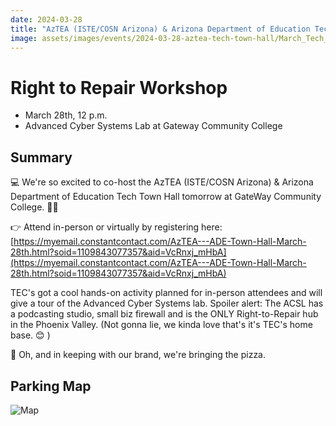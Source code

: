 ```yaml
---
date: 2024-03-28
title: "AzTEA (ISTE/COSN Arizona) & Arizona Department of Education Tech Town Hall"
image: assets/images/events/2024-03-28-aztea-tech-town-hall/March_Tech_Town_Hall.jpeg
---
```


# Right to Repair Workshop

- March 28th, 12 p.m.
- Advanced Cyber Systems Lab at Gateway Community College

## Summary

💻 We're so excited to co-host the AzTEA (ISTE/COSN Arizona) & Arizona Department of Education Tech Town Hall tomorrow at GateWay Community College. 👩‍🏫

👉 Attend in-person or virtually by registering here: [https://myemail.constantcontact.com/AzTEA---ADE-Town-Hall-March-28th.html?soid=1109843077357&aid=VcRnxj_mHbA](https://myemail.constantcontact.com/AzTEA---ADE-Town-Hall-March-28th.html?soid=1109843077357&aid=VcRnxj_mHbA)

TEC's got a cool hands-on activity planned for in-person attendees and will give a tour of the Advanced Cyber Systems lab. Spoiler alert: The ACSL has a podcasting studio, small biz firewall and is the ONLY Right-to-Repair hub in the Phoenix Valley. (Not gonna lie, we kinda love that's it's TEC's home base. 😊 )

🍕 Oh, and in keeping with our brand, we're bringing the pizza.

## Parking Map

![Map](/assets/images/events/2024-02-27-right-to-repair-workshop/FB_IMG_1707802988158.jpg)
